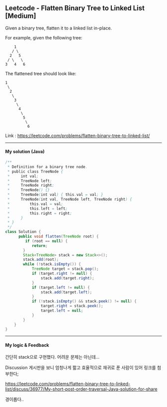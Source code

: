 ## Leetcode - Flatten Binary Tree to Linked List [Medium]

Given a binary tree, flatten it to a linked list in-place.

For example, given the following tree:

```
    1
   / \
  2   5
 / \   \
3   4   6
```

The flattened tree should look like:

```
1
 \
  2
   \
    3
     \
      4
       \
        5
         \
          6
```



Link : https://leetcode.com/problems/flatten-binary-tree-to-linked-list/

---



#### My solution (Java)

```java
/**
 * Definition for a binary tree node.
 * public class TreeNode {
 *     int val;
 *     TreeNode left;
 *     TreeNode right;
 *     TreeNode() {}
 *     TreeNode(int val) { this.val = val; }
 *     TreeNode(int val, TreeNode left, TreeNode right) {
 *         this.val = val;
 *         this.left = left;
 *         this.right = right;
 *     }
 * }
 */
class Solution {
      public void flatten(TreeNode root) {
         if (root == null) {
            return;
        }
        Stack<TreeNode> stack = new Stack<>();
        stack.add(root);
        while (!stack.isEmpty()) {
            TreeNode target = stack.pop();
            if (target.right != null) {
                stack.add(target.right);
            }
            if (target.left != null) {
                stack.add(target.left);
            }
            if (!stack.isEmpty() && stack.peek() != null) {
                target.right = stack.peek();
                target.left = null;
            }
        }
    }
}
```

---



#### My logic & Feedback

간단히 stack으로 구현했다. 어려운 문제는 아닌데...

Discussion 게시판을 보니 엄청나게 짧고 효율적으로 재귀로 푼 사람이 있어 링크를 첨부한다;

https://leetcode.com/problems/flatten-binary-tree-to-linked-list/discuss/36977/My-short-post-order-traversal-Java-solution-for-share

경이롭다..